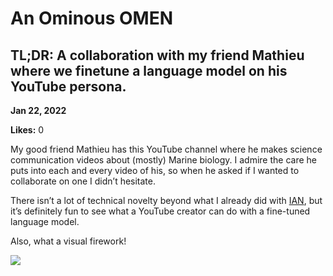 # An Ominous OMEN

## TL;DR: A collaboration with my friend Mathieu where we finetune a language model on his YouTube persona.

**Jan 22, 2022**

**Likes:** 0

My good friend Mathieu has this YouTube channel where he makes science communication videos about (mostly) Marine biology. I admire the care he puts into each and every video of his, so when he asked if I wanted to collaborate on one I didn’t hesitate.

There isn’t a lot of technical novelty beyond what I already did with [IAN](https://universalprior.substack.com/p/making-of-ian), but it’s definitely fun to see what a YouTube creator can do with a fine-tuned language model.

Also, what a visual firework!

[![](https://substackcdn.com/image/fetch/w_1456,c_limit,f_auto,q_auto:good,fl_progressive:steep/https%3A%2F%2Fbucketeer-e05bbc84-baa3-437e-9518-adb32be77984.s3.amazonaws.com%2Fpublic%2Fimages%2F737ec551-a583-406d-80c2-845cf9be8f74_320x180.gif)](https://substackcdn.com/image/fetch/f_auto,q_auto:good,fl_progressive:steep/https%3A%2F%2Fbucketeer-e05bbc84-baa3-437e-9518-adb32be77984.s3.amazonaws.com%2Fpublic%2Fimages%2F737ec551-a583-406d-80c2-845cf9be8f74_320x180.gif)
